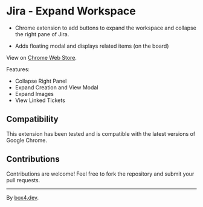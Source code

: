 # Jira - Expand Workspace

- Chrome extension to add buttons to expand the workspace and collapse the right pane of Jira.

- Adds floating modal and displays related items (on the board)

View on [Chrome Web Store](https://chromewebstore.google.com/detail/occanfpdiglllenbekgbnhijeoincilf).

Features:

- Collapse Right Panel
- Expand Creation and View Modal
- Expand Images
- View Linked Tickets

## Compatibility

This extension has been tested and is compatible with the latest versions of Google Chrome.

## Contributions

Contributions are welcome! Feel free to fork the repository and submit your pull requests.

---

By [box4.dev](https://box4.dev).